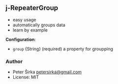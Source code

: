 ## j-RepeaterGroup

- easy usage
- automatically groups data
- learn by example

__Configuration__:

- `group` {String} (required) a property for groupping

### Author

- Peter Širka <petersirka@gmail.com>
- License: MIT